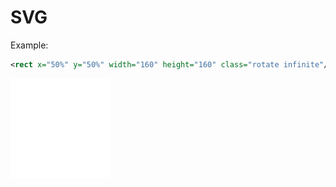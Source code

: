 SVG
===
Example:
~~~ svg
<rect x="50%" y="50%" width="160" height="160" class="rotate infinite"/>
~~~
<img src="example.svg" width="160px" style="overflow: visible"/>


